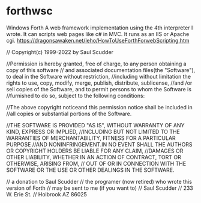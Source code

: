 # forthwsc
Windows Forth
A web framework implementation using the 4th interpreter I wrote. It can scripts web pages like c# in MVC. It runs as an IIS or Apache cgi.
https://dragonsawaken.net/leho/HowToUseForthForwebScripting.htm 

// Copyright(c) 1999-2022 by Saul Scudder

//Permission is hereby granted, free of charge, to any person obtaining a copy of this software
// and associated documentation files(the "Software"), to deal in the Software without restriction, 
//including without limitation the rights to use, copy, modify, merge, publish, distribute, sublicense, 
//and /or sell copies of the Software, and to permit persons to whom the Software is 
//furnished to do so, subject to the following conditions:

//The above copyright noticeand this permission notice shall be included in 
//all copies or substantial portions of the Software.

//THE SOFTWARE IS PROVIDED "AS IS", WITHOUT WARRANTY OF ANY KIND, EXPRESS OR IMPLIED, 
//INCLUDING BUT NOT LIMITED TO THE WARRANTIES OF MERCHANTABILITY, FITNESS FOR A PARTICULAR PURPOSE 
//AND NONINFRINGEMENT.IN NO EVENT SHALL THE AUTHORS OR COPYRIGHT HOLDERS BE LIABLE FOR ANY CLAIM, 
//DAMAGES OR OTHER LIABILITY, WHETHER IN AN ACTION OF CONTRACT, TORT OR OTHERWISE, ARISING FROM, 
// OUT OF OR IN CONNECTION WITH THE SOFTWARE OR THE USE OR OTHER DEALINGS IN THE SOFTWARE.

// a donation to Saul Scudder
// the programer (now retired) who wrote this version of Forth
// may be sent to me (if you want to) 
// Saul Scudder
// 233 W. Erie St.
// Holbrook AZ 86025
